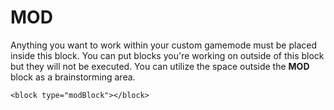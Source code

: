 # MOD

Anything you want to work within your custom gamemode must be placed inside this block. You can put blocks you\'re working on outside of this block but they will not be executed. You can utilize the space outside the **MOD** block as a brainstorming area.

```blockly
<block type="modBlock"></block>
```
